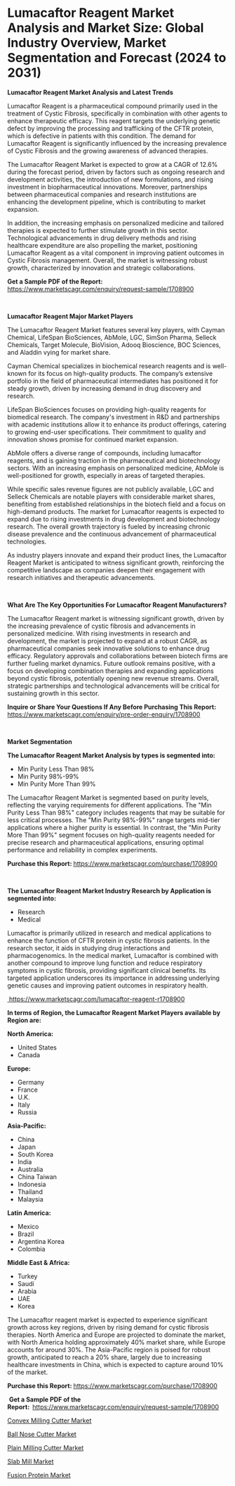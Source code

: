 <p><h1>Lumacaftor Reagent Market Analysis and Market Size: Global Industry Overview, Market Segmentation and Forecast (2024 to 2031)</h1></p><p><strong>Lumacaftor Reagent Market Analysis and Latest Trends</strong></p>
<p><p>Lumacaftor Reagent is a pharmaceutical compound primarily used in the treatment of Cystic Fibrosis, specifically in combination with other agents to enhance therapeutic efficacy. This reagent targets the underlying genetic defect by improving the processing and trafficking of the CFTR protein, which is defective in patients with this condition. The demand for Lumacaftor Reagent is significantly influenced by the increasing prevalence of Cystic Fibrosis and the growing awareness of advanced therapies.</p><p>The Lumacaftor Reagent Market is expected to grow at a CAGR of 12.6% during the forecast period, driven by factors such as ongoing research and development activities, the introduction of new formulations, and rising investment in biopharmaceutical innovations. Moreover, partnerships between pharmaceutical companies and research institutions are enhancing the development pipeline, which is contributing to market expansion.</p><p>In addition, the increasing emphasis on personalized medicine and tailored therapies is expected to further stimulate growth in this sector. Technological advancements in drug delivery methods and rising healthcare expenditure are also propelling the market, positioning Lumacaftor Reagent as a vital component in improving patient outcomes in Cystic Fibrosis management. Overall, the market is witnessing robust growth, characterized by innovation and strategic collaborations.</p></p>
<p><strong>Get a Sample PDF of the Report:&nbsp;</strong> <a href="https://www.marketscagr.com/enquiry/request-sample/1708900?utm_campaign=1349&utm_medium=2&utm_source=Github&utm_content=ia&utm_term=21102024&utm_id=lumacaftor-reagent">https://www.marketscagr.com/enquiry/request-sample/1708900</a></p>
<p>&nbsp;</p>
<p><strong>Lumacaftor Reagent Major Market Players</strong></p>
<p><p>The Lumacaftor Reagent Market features several key players, with Cayman Chemical, LifeSpan BioSciences, AbMole, LGC, SimSon Pharma, Selleck Chemicals, Target Molecule, BioVision, Adooq Bioscience, BOC Sciences, and Aladdin vying for market share.</p><p>Cayman Chemical specializes in biochemical research reagents and is well-known for its focus on high-quality products. The company’s extensive portfolio in the field of pharmaceutical intermediates has positioned it for steady growth, driven by increasing demand in drug discovery and research.</p><p>LifeSpan BioSciences focuses on providing high-quality reagents for biomedical research. The company's investment in R&D and partnerships with academic institutions allow it to enhance its product offerings, catering to growing end-user specifications. Their commitment to quality and innovation shows promise for continued market expansion.</p><p>AbMole offers a diverse range of compounds, including lumacaftor reagents, and is gaining traction in the pharmaceutical and biotechnology sectors. With an increasing emphasis on personalized medicine, AbMole is well-positioned for growth, especially in areas of targeted therapies.</p><p>While specific sales revenue figures are not publicly available, LGC and Selleck Chemicals are notable players with considerable market shares, benefiting from established relationships in the biotech field and a focus on high-demand products. The market for Lumacaftor reagents is expected to expand due to rising investments in drug development and biotechnology research. The overall growth trajectory is fueled by increasing chronic disease prevalence and the continuous advancement of pharmaceutical technologies.</p><p>As industry players innovate and expand their product lines, the Lumacaftor Reagent Market is anticipated to witness significant growth, reinforcing the competitive landscape as companies deepen their engagement with research initiatives and therapeutic advancements.</p></p>
<p>&nbsp;</p>
<p><strong>What Are The Key Opportunities For Lumacaftor Reagent Manufacturers?</strong></p>
<p><p>The Lumacaftor Reagent market is witnessing significant growth, driven by the increasing prevalence of cystic fibrosis and advancements in personalized medicine. With rising investments in research and development, the market is projected to expand at a robust CAGR, as pharmaceutical companies seek innovative solutions to enhance drug efficacy. Regulatory approvals and collaborations between biotech firms are further fueling market dynamics. Future outlook remains positive, with a focus on developing combination therapies and expanding applications beyond cystic fibrosis, potentially opening new revenue streams. Overall, strategic partnerships and technological advancements will be critical for sustaining growth in this sector.</p></p>
<p><strong>Inquire or Share Your Questions If Any Before Purchasing This Report:</strong> <a href="https://www.marketscagr.com/enquiry/pre-order-enquiry/1708900?utm_campaign=1349&utm_medium=2&utm_source=Github&utm_content=ia&utm_term=21102024&utm_id=lumacaftor-reagent">https://www.marketscagr.com/enquiry/pre-order-enquiry/1708900</a></p>
<p>&nbsp;</p>
<p><strong>Market Segmentation</strong></p>
<p><strong>The Lumacaftor Reagent Market Analysis by types is segmented into:</strong></p>
<p><ul><li>Min Purity Less Than 98%</li><li>Min Purity 98%-99%</li><li>Min Purity More Than 99%</li></ul></p>
<p><p>The Lumacaftor Reagent Market is segmented based on purity levels, reflecting the varying requirements for different applications. The "Min Purity Less Than 98%" category includes reagents that may be suitable for less critical processes. The "Min Purity 98%-99%" range targets mid-tier applications where a higher purity is essential. In contrast, the "Min Purity More Than 99%" segment focuses on high-quality reagents needed for precise research and pharmaceutical applications, ensuring optimal performance and reliability in complex experiments.</p></p>
<p><strong>Purchase this Report:&nbsp;</strong><a href="https://www.marketscagr.com/purchase/1708900?utm_campaign=1349&utm_medium=2&utm_source=Github&utm_content=ia&utm_term=21102024&utm_id=lumacaftor-reagent">https://www.marketscagr.com/purchase/1708900</a></p>
<p>&nbsp;</p>
<p><strong>The Lumacaftor Reagent Market Industry Research by Application is segmented into:</strong></p>
<p><ul><li>Research</li><li>Medical</li></ul></p>
<p><p>Lumacaftor is primarily utilized in research and medical applications to enhance the function of CFTR protein in cystic fibrosis patients. In the research sector, it aids in studying drug interactions and pharmacogenomics. In the medical market, Lumacaftor is combined with another compound to improve lung function and reduce respiratory symptoms in cystic fibrosis, providing significant clinical benefits. Its targeted application underscores its importance in addressing underlying genetic causes and improving patient outcomes in respiratory health.</p></p>
<p><a href="https://www.marketscagr.com/lumacaftor-reagent-r1708900?utm_campaign=1349&utm_medium=2&utm_source=Github&utm_content=ia&utm_term=21102024&utm_id=lumacaftor-reagent">&nbsp;https://www.marketscagr.com/lumacaftor-reagent-r1708900</a></p>
<p><strong>In terms of Region, the Lumacaftor Reagent Market Players available by Region are:</strong></p>
<p>
    <p> <strong> North America: </strong>
        <ul>
            <li>United States</li>
            <li>Canada</li>
        </ul>
        </p> 
    <p> <strong> Europe: </strong>
        <ul>
            <li>Germany</li>
            <li>France</li>
            <li>U.K.</li>
            <li>Italy</li>
            <li>Russia</li>
        </ul>
        </p> 
    <p> <strong> Asia-Pacific: </strong>
        <ul>
            <li>China</li>
            <li>Japan</li>
            <li>South Korea</li>
            <li>India</li>
            <li>Australia</li>
            <li>China Taiwan</li>
            <li>Indonesia</li>
            <li>Thailand</li>
            <li>Malaysia</li>
        </ul>
        </p> 
    <p> <strong> Latin America: </strong>
        <ul>
            <li>Mexico</li>
            <li>Brazil</li>
            <li>Argentina Korea</li>
            <li>Colombia</li>
        </ul>
        </p> 
    <p> <strong> Middle East & Africa: </strong>
        <ul>
            <li>Turkey</li>
            <li>Saudi</li>
            <li>Arabia</li>
            <li>UAE</li>
            <li>Korea</li>
        </ul>
    </p>
    </p>
<p><p>The Lumacaftor reagent market is expected to experience significant growth across key regions, driven by rising demand for cystic fibrosis therapies. North America and Europe are projected to dominate the market, with North America holding approximately 40% market share, while Europe accounts for around 30%. The Asia-Pacific region is poised for robust growth, anticipated to reach a 20% share, largely due to increasing healthcare investments in China, which is expected to capture around 10% of the market.</p></p>
<p><strong>Purchase this Report: </strong><a href="https://www.marketscagr.com/purchase/1708900?utm_campaign=1349&utm_medium=2&utm_source=Github&utm_content=ia&utm_term=21102024&utm_id=lumacaftor-reagent">https://www.marketscagr.com/purchase/1708900</a></p>
<p>&nbsp;<strong>Get a Sample PDF of the Report:&nbsp;&nbsp;</strong><a href="https://www.marketscagr.com/enquiry/request-sample/1708900?utm_campaign=1349&utm_medium=2&utm_source=Github&utm_content=ia&utm_term=21102024&utm_id=lumacaftor-reagent">https://www.marketscagr.com/enquiry/request-sample/1708900</a></p>
<p><strong></strong></p>
<p><p><a href="https://www.linkedin.com/pulse/convex-milling-cutter-market-navigating-challenges-unlocking-z56kf?utm_campaign=1349&utm_medium=2&utm_source=Github&utm_content=ia&utm_term=21102024&utm_id=lumacaftor-reagent">Convex Milling Cutter Market</a></p><p><a href="https://www.linkedin.com/pulse/pioneering-growth-analyzing-global-ball-nose-cutter-market-8onbf?utm_campaign=1349&utm_medium=2&utm_source=Github&utm_content=ia&utm_term=21102024&utm_id=lumacaftor-reagent">Ball Nose Cutter Market</a></p><p><a href="https://www.linkedin.com/pulse/consumer-behavior-shifts-plain-milling-cutter-market-demand-8o5hf?utm_campaign=1349&utm_medium=2&utm_source=Github&utm_content=ia&utm_term=21102024&utm_id=lumacaftor-reagent">Plain Milling Cutter Market</a></p><p><a href="https://www.linkedin.com/pulse/evolution-slab-mill-market-key-shifts-from-2024-2031-survey-storm-rvs9f?utm_campaign=1349&utm_medium=2&utm_source=Github&utm_content=ia&utm_term=21102024&utm_id=lumacaftor-reagent">Slab Mill Market</a></p><p><a href="https://www.linkedin.com/pulse/fusion-protein-market-size-share-analysis-growth-trends-5ezqc?utm_campaign=1349&utm_medium=2&utm_source=Github&utm_content=ia&utm_term=21102024&utm_id=lumacaftor-reagent">Fusion Protein Market</a></p></p>